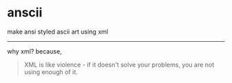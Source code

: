 # anscii

make ansi styled ascii art using xml

---

why xml?
because,
> XML is like violence - if it doesn't solve your problems, you are not using enough of it.
